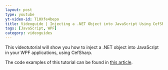 ```yaml
---
layout: post
type: youtube
yt-video-id: T10Xfe4bepo
title: Videoguide | Injecting a .NET Object into JavaScript Using СefSharp
tags: [JavaScript, WPF]
category: videoguides
---
```

This videotutorial will show you how to inject a .NET object into JavaScript in your WPF applications, using CefSharp.

The code examples of this tutorial can be found in [this article](http://www.cefsharptutorials.com/Injecting-NET-Object-into-JavaScript-in-CefSharp/).
